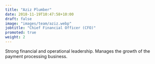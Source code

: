 ```yaml
---
title: "Aziz Plumber"
date: 2018-11-19T10:47:58+10:00
draft: false
image: "images/team/aziz.webp"
jobtitle: "Chief Financial Officer (CFO)"
promoted: true
weight: 2
---
```


Strong financial and operational leadership. Manages the growth of the payment processing business.